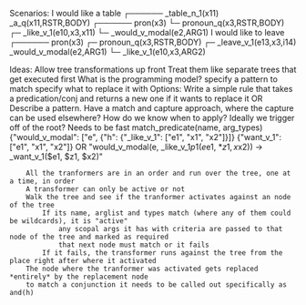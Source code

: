 Scenarios:
    I would like a table
               ┌────── _table_n_1(x11)
    _a_q(x11,RSTR,BODY)               ┌────── pron(x3)
                    └─ pronoun_q(x3,RSTR,BODY)                    ┌─ _like_v_1(e10,x3,x11)
                                           └─ _would_v_modal(e2,ARG1)
    I would like to leave
                                          ┌────── pron(x3)
                        ┌─ pronoun_q(x3,RSTR,BODY)                   ┌─ _leave_v_1(e13,x3,i14)
    _would_v_modal(e2,ARG1)                    └─ _like_v_1(e10,x3,ARG2)

Ideas:
    Allow tree transformations up front
    Treat them like separate trees that get executed first
    What is the programming model?
        specify a pattern to match
        specify what to replace it with
    Options:
        Write a simple rule that takes a predication/conj and returns a new one if it wants to replace it 
        OR
        Describe a pattern.  Have a match and capture approach, where the capture can be used elsewhere?
        How do we know when to apply?
            Ideally we trigger off of the root? Needs to be fast
        match_predicate(name, arg_types)
        {"would_v_modal": ["e", {"h": {"_like_v_1": ["e1", "x1", "x2"]}]}
        {"want_v_1": ["e1", "x1", "x2"]}
        OR
        "would_v_modal(e, _like_v_1$p1(e$e1, *$z1, x$x2)) -> _want_v_1($e1, $z1, $x2)"
        
        All the tranformers are in an order and run over the tree, one at a time, in order
        A transformer can only be active or not
        Walk the tree and see if the tranformer activates against an node of the tree
            If its name, arglist and types match (where any of them could be wildcards), it is "active"
                any scopal args it has with criteria are passed to that node of the tree and marked as required
                that next node must match or it fails
            If it fails, the transformer runs against the tree from the place right after where it activated
        The node where the tranformer was activated gets replaced *entirely* by the replacement node
        to match a conjunction it needs to be called out specifically as and(h)